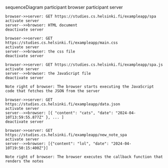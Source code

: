 sequenceDiagram
    participant browser
    participant server

    browser->>server: GET https://studies.cs.helsinki.fi/exampleapp/spa
    activate server
    server-->>browser: HTML document
    deactivate server

    browser->>server: GET https://studies.cs.helsinki.fi/exampleapp/main.css
    activate server
    server-->>browser: the css file
    deactivate server
    
    browser->>server: GET https://studies.cs.helsinki.fi/exampleapp/spa.js
    activate server
    server-->>browser: the JavaScript file
    deactivate server
    
    Note right of browser: The browser starts executing the JavaScript code that fetches the JSON from the server
    
    browser->>server: GET https://studies.cs.helsinki.fi/exampleapp/data.json
    activate server
    server-->>browser: [{ "content": "cats", "date": "2024-04-10T13:59:55.877Z" }, ... ]
    deactivate server  

    browser->>server: GET https://studies.cs.helsinki.fi/exampleapp/new_note_spa
    activate server
    server-->>browser: [{"content": "lol", "date": "2024-04-10T19:50:15:400Z"}]

    Note right of browser: The browser executes the callback function that renders the notes 